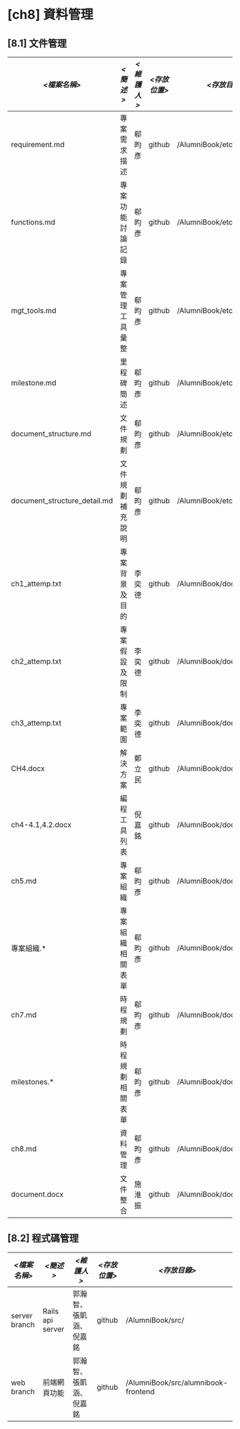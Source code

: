# [ch8] 資料管理

## [8.1] 文件管理

| *<檔案名稱>*  | *<簡述>* | *<維護人>* | *<存放位置>* | *<存放目錄>* |  
| ------------ | ------------- | ------------- | ------------ | ------------- | 
| requirement.md | 專案需求描述 | 郗昀彥 | github | /AlumniBook/etc/ |
| functions.md | 專案功能討論記錄 | 郗昀彥 | github | /AlumniBook/etc/ |
| mgt_tools.md | 專案管理工具彙整 | 郗昀彥 | github | /AlumniBook/etc/ |
| milestone.md | 里程碑簡述 | 郗昀彥 | github | /AlumniBook/etc/ |
| document_structure.md | 文件規劃 | 郗昀彥 | github | /AlumniBook/etc/ |
| document_structure_detail.md | 文件規劃補充說明 | 郗昀彥 | github | /AlumniBook/etc/ |
| ch1_attemp.txt | 專案背景及目的 | 李奕德 | github | /AlumniBook/doc/ch123/ |
| ch2_attemp.txt | 專案假設及限制 | 李奕德 | github | /AlumniBook/doc/ch123/ |
| ch3_attemp.txt | 專案範圍 | 李奕德 | github | /AlumniBook/doc/ch123/ |
| CH4.docx | 解決方案 | 鄭立民 | github | /AlumniBook/doc/ch4/ |
| ch4-4.1,4.2.docx | 編程工具列表 | 倪嘉銘 | github | /AlumniBook/doc/ch4/ |
| ch5.md | 專案組織 | 郗昀彥 | github | /AlumniBook/doc/ch5/ |
| 專案組織.* | 專案組織相關表單 | 郗昀彥 | github | /AlumniBook/doc/ch5/ |
| ch7.md | 時程規劃 | 郗昀彥 | github | /AlumniBook/doc/ch7/ |
| milestones.* | 時程規劃相關表單 | 郗昀彥 | github | /AlumniBook/doc/ch7/ |
| ch8.md | 資料管理 | 郗昀彥 | github | /AlumniBook/doc/ch8/ |
| document.docx | 文件整合 | 施淮振 | github | /AlumniBook/doc/integrated/ |


## [8.2] 程式碼管理

| *<檔案名稱>*  | *<簡述>* | *<維護人>* | *<存放位置>* | *<存放目錄>* |  
| ------------ | ------------- | ------------- | ------------ | ------------- | 
| server branch | Rails api server | 郭瀚智、張凱涵、倪嘉銘 | github | /AlumniBook/src/  |
| web branch | 前端網頁功能 | 郭瀚智、張凱涵、倪嘉銘 | github | /AlumniBook/src/alumnibook-frontend  | 



